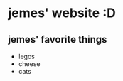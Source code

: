 <html>
  <body>
    <main>
      <h1>jemes' website :D</h1>
      <section>
        <h2>jemes' favorite things</h2>
        <ul>
          <li>legos</li>
          <li>cheese</li>
          <li>cats</li>
        </ul>
        
